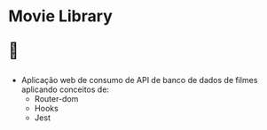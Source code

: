 # Movie Library<p>&#127909;</p> 

- Aplicação web de consumo de API de banco de dados de filmes aplicando conceitos de:
  - Router-dom
  - Hooks
  - Jest
